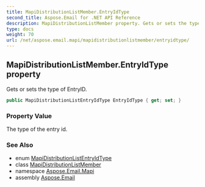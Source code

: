 ```yaml
---
title: MapiDistributionListMember.EntryIdType
second_title: Aspose.Email for .NET API Reference
description: MapiDistributionListMember property. Gets or sets the type of EntryID
type: docs
weight: 70
url: /net/aspose.email.mapi/mapidistributionlistmember/entryidtype/
---
```

## MapiDistributionListMember.EntryIdType property

Gets or sets the type of EntryID.

```csharp
public MapiDistributionListEntryIdType EntryIdType { get; set; }
```

### Property Value

The type of the entry id.

### See Also

* enum [MapiDistributionListEntryIdType](../../mapidistributionlistentryidtype/)
* class [MapiDistributionListMember](../)
* namespace [Aspose.Email.Mapi](../../mapidistributionlistmember/)
* assembly [Aspose.Email](../../../)


